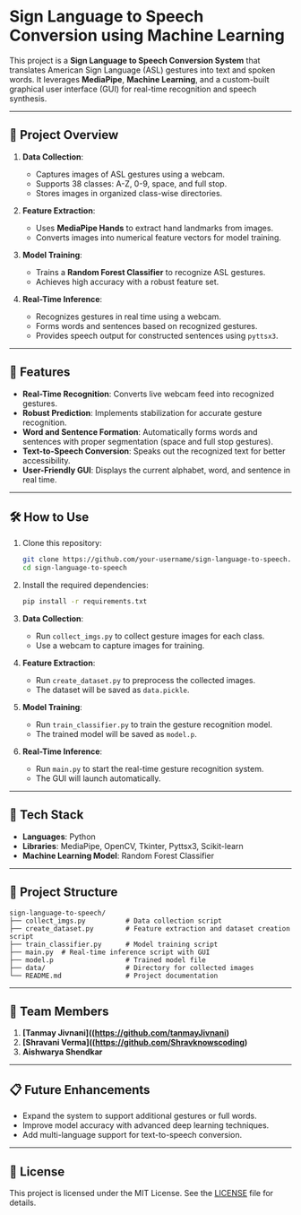 # Sign Language to Speech Conversion using Machine Learning

This project is a **Sign Language to Speech Conversion System** that translates American Sign Language (ASL) gestures into text and spoken words. It leverages **MediaPipe**, **Machine Learning**, and a custom-built graphical user interface (GUI) for real-time recognition and speech synthesis.

---

## 📝 Project Overview

1. **Data Collection**: 
   - Captures images of ASL gestures using a webcam.
   - Supports 38 classes: A-Z, 0-9, space, and full stop.
   - Stores images in organized class-wise directories.

2. **Feature Extraction**: 
   - Uses **MediaPipe Hands** to extract hand landmarks from images.
   - Converts images into numerical feature vectors for model training.

3. **Model Training**: 
   - Trains a **Random Forest Classifier** to recognize ASL gestures.
   - Achieves high accuracy with a robust feature set.

4. **Real-Time Inference**: 
   - Recognizes gestures in real time using a webcam.
   - Forms words and sentences based on recognized gestures.
   - Provides speech output for constructed sentences using `pyttsx3`.

---

## 🎯 Features

- **Real-Time Recognition**: Converts live webcam feed into recognized gestures.
- **Robust Prediction**: Implements stabilization for accurate gesture recognition.
- **Word and Sentence Formation**: Automatically forms words and sentences with proper segmentation (space and full stop gestures).
- **Text-to-Speech Conversion**: Speaks out the recognized text for better accessibility.
- **User-Friendly GUI**: Displays the current alphabet, word, and sentence in real time.

---

## 🛠️ How to Use

1. Clone this repository:
   ```bash
   git clone https://github.com/your-username/sign-language-to-speech.git
   cd sign-language-to-speech
   ```

2. Install the required dependencies:
   ```bash
   pip install -r requirements.txt
   ```

3. **Data Collection**:
   - Run `collect_imgs.py` to collect gesture images for each class.
   - Use a webcam to capture images for training.

4. **Feature Extraction**:
   - Run `create_dataset.py` to preprocess the collected images.
   - The dataset will be saved as `data.pickle`.

5. **Model Training**:
   - Run `train_classifier.py` to train the gesture recognition model.
   - The trained model will be saved as `model.p`.

6. **Real-Time Inference**:
   - Run `main.py` to start the real-time gesture recognition system.
   - The GUI will launch automatically.

---

## 🔧 Tech Stack

- **Languages**: Python
- **Libraries**: MediaPipe, OpenCV, Tkinter, Pyttsx3, Scikit-learn
- **Machine Learning Model**: Random Forest Classifier

---

## 📂 Project Structure

```
sign-language-to-speech/
├── collect_imgs.py          # Data collection script
├── create_dataset.py        # Feature extraction and dataset creation script
├── train_classifier.py      # Model training script
├── main.py  # Real-time inference script with GUI
├── model.p                  # Trained model file
├── data/                    # Directory for collected images
└── README.md                # Project documentation
```

---

## 🤝 Team Members

1. **[Tanmay Jivnani]((https://github.com/tanmayJivnani)**
2. **[Shravani Verma]((https://github.com/Shravknowscoding)**
3. **Aishwarya Shendkar**

---

## 📋 Future Enhancements

- Expand the system to support additional gestures or full words.
- Improve model accuracy with advanced deep learning techniques.
- Add multi-language support for text-to-speech conversion.

---

## 📝 License

This project is licensed under the MIT License. See the [LICENSE](LICENSE) file for details.
